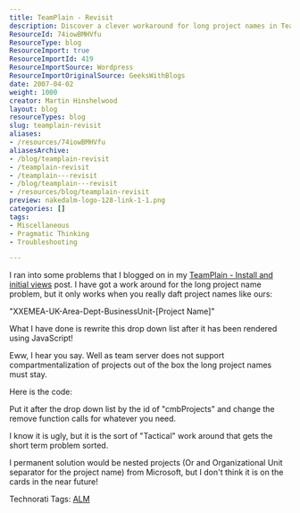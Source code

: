 ```yaml
---
title: TeamPlain - Revisit
description: Discover a clever workaround for long project names in TeamPlain. Enhance your project management with this practical JavaScript solution. Read more!
ResourceId: 74iowBMHVfu
ResourceType: blog
ResourceImport: true
ResourceImportId: 419
ResourceImportSource: Wordpress
ResourceImportOriginalSource: GeeksWithBlogs
date: 2007-04-02
weight: 1000
creator: Martin Hinshelwood
layout: blog
resourceTypes: blog
slug: teamplain-revisit
aliases:
- /resources/74iowBMHVfu
aliasesArchive:
- /blog/teamplain-revisit
- /teamplain-revisit
- /teamplain---revisit
- /blog/teamplain---revisit
- /resources/blog/teamplain-revisit
preview: nakedalm-logo-128-link-1-1.png
categories: []
tags:
- Miscellaneous
- Pragmatic Thinking
- Troubleshooting

---
```

I ran into some problems that I blogged on in my [TeamPlain - Install and initial views](http://team.worldnet-dev.ml.com/workitem.aspx?id=185) post. I have got a work around for the long project name problem, but it only works when you really daft project names like ours:

"XXEMEA-UK-Area-Dept-BusinessUnit-\[Project Name\]"

What I have done is rewrite this drop down list after it has been rendered using JavaScript!

Eww, I hear you say. Well as team server does not support compartmentalization of projects out of the box the long project names must stay.

Here is the code:

> <script type="text/JavaScript">
> 
> function Remove(ProjectString,ThingToRemove)  
> {  
> if (ProjectString.indexOf(ThingToRemove) == 0)  
> {  
> ProjectString = ProjectString.replace(ThingToRemove, '');  
> }  
> return ProjectString  
> }
> 
> var mylist=document.getElementById("ph1\_cmbProjects");  
> for (i=0;i<=mylist.length-1;i++)  
> {  
> mylist.options\[i\].text = Remove(mylist.options\[i\].text,'XXEMEA-UK-Area2-Dept1-BusinessUnit1-')  
> mylist.options\[i\].text = Remove(mylist.options\[i\].text,'XXEMEA-UK-Area2-Dept1-BusinessUnit2-')  
> mylist.options\[i\].text = Remove(mylist.options\[i\].text,'XXEMEA-UK-Area2-Dept1-')  
> mylist.options\[i\].text = Remove(mylist.options\[i\].text,'XXEMEA-UK-Area1-PP-')  
> mylist.options\[i\].text = Remove(mylist.options\[i\].text,'XXEMEA-UK-Area1-TFS-')  
> }
> 
> </script>

Put it after the drop down list by the id of "cmbProjects" and change the remove function calls for whatever you need.

I know it is ugly, but it is the sort of "Tactical" work around that gets the short term problem sorted.

I permanent solution would be nested projects (Or and Organizational Unit separator for the project name) from Microsoft, but I don't think it is on the cards in the near future!

Technorati Tags: [ALM](http://technorati.com/tags/ALM)
